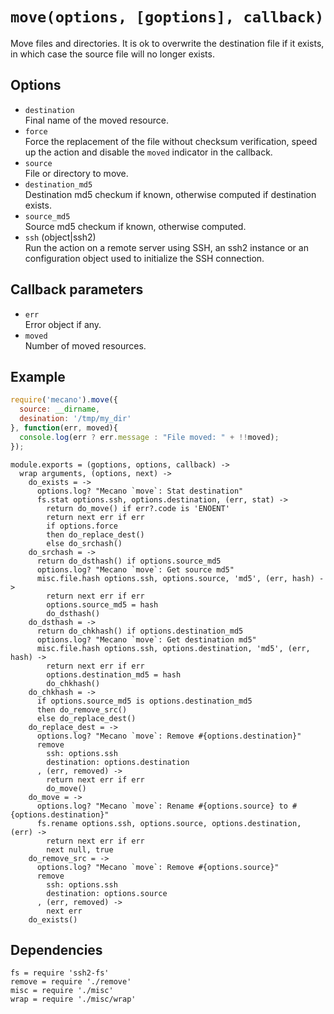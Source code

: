 
# `move(options, [goptions], callback)`

Move files and directories. It is ok to overwrite the destination file if it
exists, in which case the source file will no longer exists.

## Options

*   `destination`   
    Final name of the moved resource.   
*   `force`   
    Force the replacement of the file without checksum verification, speed up
    the action and disable the `moved` indicator in the callback.   
*   `source`   
    File or directory to move.   
*   `destination_md5`   
    Destination md5 checkum if known, otherwise computed if destination
    exists.   
*   `source_md5`   
    Source md5 checkum if known, otherwise computed.   
*   `ssh` (object|ssh2)   
    Run the action on a remote server using SSH, an ssh2 instance or an
    configuration object used to initialize the SSH connection.   

## Callback parameters

*   `err`   
    Error object if any.   
*   `moved`   
    Number of moved resources.   

## Example

```js
require('mecano').move({
  source: __dirname,
  desination: '/tmp/my_dir'
}, function(err, moved){
  console.log(err ? err.message : "File moved: " + !!moved);
});
```

    module.exports = (goptions, options, callback) ->
      wrap arguments, (options, next) ->
        do_exists = ->
          options.log? "Mecano `move`: Stat destination"
          fs.stat options.ssh, options.destination, (err, stat) ->
            return do_move() if err?.code is 'ENOENT'
            return next err if err
            if options.force
            then do_replace_dest()
            else do_srchash()
        do_srchash = ->
          return do_dsthash() if options.source_md5
          options.log? "Mecano `move`: Get source md5"
          misc.file.hash options.ssh, options.source, 'md5', (err, hash) ->
            return next err if err
            options.source_md5 = hash
            do_dsthash()
        do_dsthash = ->
          return do_chkhash() if options.destination_md5
          options.log? "Mecano `move`: Get destination md5"
          misc.file.hash options.ssh, options.destination, 'md5', (err, hash) ->
            return next err if err
            options.destination_md5 = hash
            do_chkhash()
        do_chkhash = ->
          if options.source_md5 is options.destination_md5
          then do_remove_src()
          else do_replace_dest()
        do_replace_dest = ->
          options.log? "Mecano `move`: Remove #{options.destination}"
          remove
            ssh: options.ssh
            destination: options.destination
          , (err, removed) ->
            return next err if err
            do_move()
        do_move = ->
          options.log? "Mecano `move`: Rename #{options.source} to #{options.destination}"
          fs.rename options.ssh, options.source, options.destination, (err) ->
            return next err if err
            next null, true
        do_remove_src = ->
          options.log? "Mecano `move`: Remove #{options.source}"
          remove
            ssh: options.ssh
            destination: options.source
          , (err, removed) ->
            next err
        do_exists()

## Dependencies

    fs = require 'ssh2-fs'
    remove = require './remove'
    misc = require './misc'
    wrap = require './misc/wrap'






